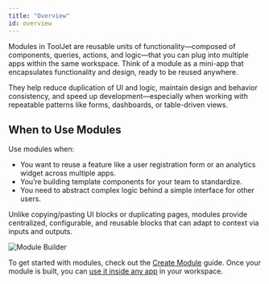 ```yaml
---
title: "Overview"
id: overview
---
```


Modules in ToolJet are reusable units of functionality—composed of components, queries, actions, and logic—that you can plug into multiple apps within the same workspace. Think of a module as a mini-app that encapsulates functionality and design, ready to be reused anywhere.

They help reduce duplication of UI and logic, maintain design and behavior consistency, and speed up development—especially when working with repeatable patterns like forms, dashboards, or table-driven views.

## When to Use Modules

Use modules when:

- You want to reuse a feature like a user registration form or an analytics widget across multiple apps.
- You’re building template components for your team to standardize.
- You need to abstract complex logic behind a simple interface for other users.

Unlike copying/pasting UI blocks or duplicating pages, modules provide centralized, configurable, and reusable blocks that can adapt to context via inputs and outputs.

<img className="screenshot-full img-full" src="/img/app-builder/modules/module-builder.png" alt="Module Builder" />

To get started with modules, check out the [Create Module](/docs/beta/app-builder/modules/create-module) guide. Once your module is built, you can [use it inside any app](/docs/beta/app-builder/modules/use-module) in your workspace.